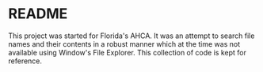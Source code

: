 # README

This project was started for Florida's AHCA. It was an attempt to search file names and their contents in a robust manner which at the time was not available using Window's File Explorer. This collection of code is kept for reference.